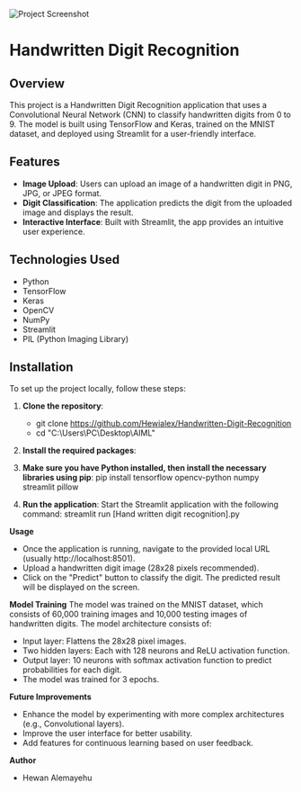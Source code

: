 ![Project Screenshot](https://github.com/user-attachments/assets/c0fd9894-3a36-4ee5-9792-d3fe460643b4)

# Handwritten Digit Recognition

## Overview
This project is a Handwritten Digit Recognition application that uses a Convolutional Neural Network (CNN) to classify handwritten digits from 0 to 9. The model is built using TensorFlow and Keras, trained on the MNIST dataset, and deployed using Streamlit for a user-friendly interface.

## Features
- **Image Upload**: Users can upload an image of a handwritten digit in PNG, JPG, or JPEG format.
- **Digit Classification**: The application predicts the digit from the uploaded image and displays the result.
- **Interactive Interface**: Built with Streamlit, the app provides an intuitive user experience.

## Technologies Used
- Python
- TensorFlow
- Keras
- OpenCV
- NumPy
- Streamlit
- PIL (Python Imaging Library)

## Installation

To set up the project locally, follow these steps:

1. **Clone the repository**:
   - git clone https://github.com/Hewialex/Handwritten-Digit-Recognition
   - cd "C:\Users\PC\Desktop\AIML"

2. **Install the required packages**:
3. **Make sure you have Python installed, then install the necessary libraries using pip**:
   pip install tensorflow opencv-python numpy streamlit pillow
4. **Run the application**:
   Start the Streamlit application with the following command:
   streamlit run [Hand written digit recognition].py
   
**Usage**

- Once the application is running, navigate to the provided local URL (usually http://localhost:8501).
- Upload a handwritten digit image (28x28 pixels recommended).
- Click on the "Predict" button to classify the digit.
The predicted result will be displayed on the screen.

**Model Training**
The model was trained on the MNIST dataset, which consists of 60,000 training images and 10,000 testing images of handwritten digits. The model architecture consists of:

- Input layer: Flattens the 28x28 pixel images.
- Two hidden layers: Each with 128 neurons and ReLU activation function.
- Output layer: 10 neurons with softmax activation function to predict probabilities for each digit.
- The model was trained for 3 epochs.

**Future Improvements**

- Enhance the model by experimenting with more complex architectures (e.g., Convolutional layers).
- Improve the user interface for better usability.
- Add features for continuous learning based on user feedback.

**Author**
- Hewan Alemayehu
